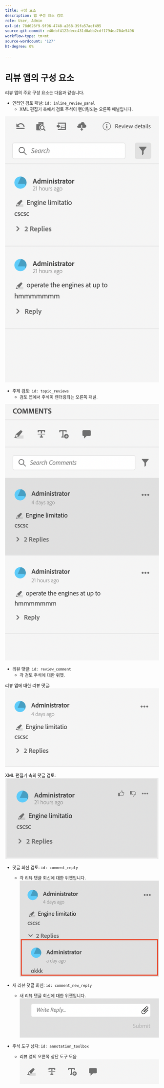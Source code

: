 ```yaml
---
title: 구성 요소
description: 앱 구성 요소 검토
role: User, Admin
exl-id: 78d626f9-9f96-4748-a268-39fa57aef495
source-git-commit: e40ebf4122decc431d0abb2cdf1794ea704e5496
workflow-type: tm+mt
source-wordcount: '127'
ht-degree: 0%

---
```


# 리뷰 앱의 구성 요소

리뷰 앱의 주요 구성 요소는 다음과 같습니다.

- 인라인 검토 패널: `id: inline_review_panel`
   - XML 편집기 측에서 검토 주석이 렌더링되는 오른쪽 패널입니다.

![인라인 검토 패널 스크린샷](./imgs/inline_review.png)

- 주제 검토: `id: topic_reviews`
   - 검토 앱에서 주석이 렌더링되는 오른쪽 패널.

![주제 검토 패널 스크린샷](./imgs/topic_reviews.png)

- 리뷰 댓글: `id: review_comment`
   - 각 검토 주석에 대한 위젯.

리뷰 앱에 대한 리뷰 댓글:
![댓글 스크린샷 검토](./imgs/review_comment.png)

XML 편집기 측의 댓글 검토:
![댓글 스크린샷 검토](./imgs/review_comment_xmleditor.png)

- 댓글 회신 검토: `id: comment_reply`
   - 각 리뷰 댓글 회신에 대한 위젯입니다.
     ![댓글 응답 스크린샷 검토](./imgs/reply.png)

- 새 리뷰 댓글 회신: `id: comment_new_reply`
   - 새 리뷰 댓글 회신에 대한 위젯입니다.
     ![새 리뷰 댓글 스크린샷](./imgs/new_reply.png)

- 주석 도구 상자: `id: annotation_toolbox`
   - 리뷰 앱의 오른쪽 상단 도구 모음
     ![주석 도구 상자 스크린샷](./imgs/annotation_toolbox.png)
